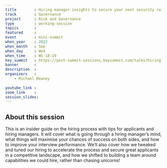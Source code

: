```yaml
---
title        : Hiring manager insights to secure your next security role/team member
track        : Governance
project      : Risk and Governance
type         : working-session
topics       : 
featured     :
event        : mini-summit
when_year    : 2022
when_month   : Sep
when_day     : Wed
when_time    : WS-18-19
hey_summit   : https://post-summit-sessions.heysummit.com/talks/hiring-manager-insights-to-secure-your-next-security-roleteam-member/
banner       : 
description  :
organizers   :
    - Michael Meaney
    
youtube_link : 
zoom_link    : 
session_slides:
---
```




## About this session
This is an insider guide on the hiring process with tips for applicants and hiring managers. 
It will cover what is going through a hiring manager’s mind, what things will maximise your chances of success on both sides, and how to improve your interview performance. 
We’ll also cover how we tweaked and tuned our hiring to accelerate the process and secure great applicants in a competitive landscape, and how we shifted to building a team around capabilities we could hire, rather than chasing unicorns!
